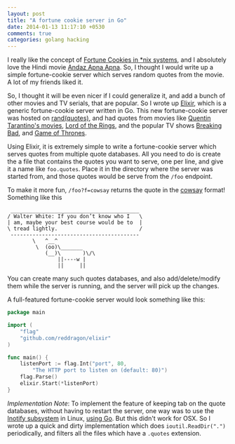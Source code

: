 ```yaml
---
layout: post
title: "A fortune cookie server in Go"
date: 2014-01-13 11:17:10 +0530
comments: true
categories: golang hacking
---
```

I really like the concept of [Fortune Cookies in *nix systems](http://en.wikipedia.org/wiki/Fortune_(Unix)), and I absolutely love the Hindi movie [Andaz Apna Apna](http://www.imdb.com/title/tt0109117/). So, I thought I would write up a simple fortune-cookie server which serves random quotes from the movie. A lot of my friends liked it.

So, I thought it will be even nicer if I could generalize it, and add a bunch of other movies and TV serials, that are popular. So I wrote up [Elixir](https://github.com/reddragon/elixir), which is a generic fortune-cookie server written in Go. This new fortune-cookie server was hosted on [rand(quotes)](http://randquotes.com), and had quotes from movies like [Quentin Tarantino's movies](http://www.imdb.com/name/nm0000233/), [Lord of the Rings](http://en.wikipedia.org/wiki/The_Lord_of_the_Rings_(film_series)), and the popular TV shows [Breaking Bad](http://www.imdb.com/title/tt0903747/), and [Game of Thrones](http://www.imdb.com/title/tt0944947/). 

Using Elixir, it is extremely simple to write a fortune-cookie server which serves quotes from multiple quote databases. All you need to do is create the a file that contains the quotes you want to serve, one per line, and give it a name like `foo.quotes`. Place it in the directory where the server was started from, and those quotes would be serve from the `/foo` endpoint. 

To make it more fun, `/foo?f=cowsay` returns the quote in the [cowsay](http://en.wikipedia.org/wiki/Cowsay) format! Something like this

```
 _________________________________________
/ Walter White: If you don’t know who I   \
| am, maybe your best course would be to  |
\ tread lightly.                          /
 -----------------------------------------
        \   ^__^
         \  (oo)\_______
            (__)\       )\/\
                ||----w |
                ||     ||

``` 

You can create many such quotes databases, and also add/delete/modify them while the server is running, and the server will pick up the changes. 

A full-featured fortune-cookie server would look something like this:
```go
package main

import (
	"flag"
	"github.com/reddragon/elixir"
)

func main() {
	listenPort := flag.Int("port", 80,
		"The HTTP port to listen on (default: 80)")
	flag.Parse()
	elixir.Start(*listenPort)
}
```

_Implementation Note_: To implement the feature of keeping tab on the quote databases, without having to restart the server, one way was to use the [Inotify subsystem](http://en.wikipedia.org/wiki/Inotify) in Linux, [using Go](http://golang.org/pkg/syscall/#InotifyInit). But this didn't work for OSX. So I wrote up a quick and dirty implementation which does ```ioutil.ReadDir(".")``` periodically, and filters all the files which have a ```.quotes``` extension.
